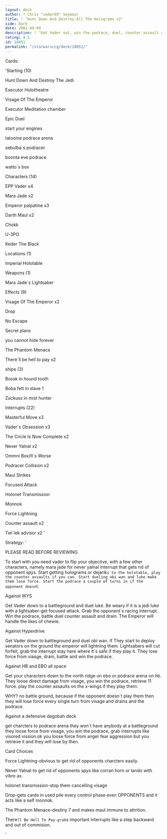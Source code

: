 ```yaml
---
layout: deck
author: ! Chris "vader69" Seymour
title: ! "Hunt Down And Destroy All The Holograms v2"
side: Dark
date: 2001-09-09
description: ! "Get Vader out, win the podrace, duel, counter assault and battle."
rating: 4.5
id: 18851
permalink: "/starwarsccg/deck/18851/"
---
```

Cards: 

'Starting (10)

Hunt Down And Destroy The Jedi

Executor Holotheatre

Visage Of The Emperor

Executor Meditation chamber

Epic Duel

start your engines

tatooine podrace arena

sebulba`s podracer 

boonta eve podrace

watto`s box


Characters (14)

EPP Vader x4

Mara Jade x2

Emperor palpatine x3

Darth Maul x2

Chokk

U-3PO

Keder The Black


Locations (1)

Imperial Holotable


Weapons (1)

Mara Jade`s Lightsaber


Effects (9)

Visage Of The Emperor x2

Drop

No Escape

Secret plans

you cannot hide forever

The Phantom Menace

There`ll be hell to pay x2


ships (3)

Bossk in hound tooth

Boba fett in slave 1

Zuckuss in mist hunter


Interrupts (22)

Masterful Move x3

Vader`s Obsession x3

The Circle Is Now Complete x2

Never Yalnal x2

Ommni Box/It`s Worse

Podracer Collision x2

Maul Strikes

Focused Attack

Holonet Transmission

Monnok

Force Lightning 

Counter assault x2

Twi`lek advisor x2 '

Strategy: '

PLEASE READ BEFORE REVIEWING

To start with you need vader to flip your objective, with a few other characters, namely mara jade for never yalnal interrupt that gets rid of opponent spys. Start getting holograms or dejarik`s to the holotable, play the counter assaults if you can. Start dueling obi wan and luke make them lose force. Start the podrace a couple of turns in if the opponent doesn`t.


Against WYS

Get Vader down to a battleground and duel luke. Be weary if it is a jedi luke with a lightsaber-get focused attack. Grab the opponent`s racing interrupt. Win the podrace, battle duel counter assault and drain. The Emperor will handle the likes of chewie.


Against Hyperdrive

Get Vader down to battleground and duel obi wan. If They start to deploy senators on the ground the emperor will lightning them. Lightsabers will cut forfeit, grab the interrupt stay here where it`s safe if they play it. They lose force from viasge, drain, battle and win the podrace.


Against HB and EBO all space

Get your characters down to the north ridge on ebo or podrace arena on hb. They loose direct damage from visage, you win the podrace, retrieve 11 force. play the counter assaults on the x-wings if they play them.


WHY? no battle ground, because if the opponent doesn`t play them then they will lose force every single turn from visage and drains and the podrace.


Against a defensive dagobah deck

get charcters to podrace arena they won`t have anybody at a battleground they loose force from visage, you win the podrace, grab interrupts like visored vission.ok you loose force from anger fear aggression but you retrieve it and they will lose by then.



Card Choices


Force Lightning-obvious to get rid of opponents charcters easily.


Never Yalnal-to get rid of opponents spys like corran horn or lando with vibro ax.


holonet transmission-stop them cancelling visage


Drop-gets cards in used pile every control phase even OPPONENTS and it acts like a self monnok.


The Phantom Menace-destiny 7 and makes maul immune to attrition.


There`ll Be Hell To Pay-grab`s important interrupts like a step backward and out of commision.


'
